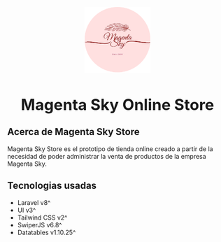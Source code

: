 <p align="center"><a href="#" target="_blank"><img src="./public/img/favicon.png" width="150"></a></p>

<h1 align="center" style="font-weight: bold; font-size: 2.5em;">
Magenta Sky Online Store
</h1>

## Acerca de Magenta Sky Store

Magenta Sky Store es el prototipo de tienda online creado a partir de la necesidad de poder administrar la venta de productos de la empresa Magenta Sky.

## Tecnologias usadas

- Laravel v8^
- UI v3^
- Tailwind CSS v2^
- SwiperJS v6.8^
- Datatables v1.10.25^
